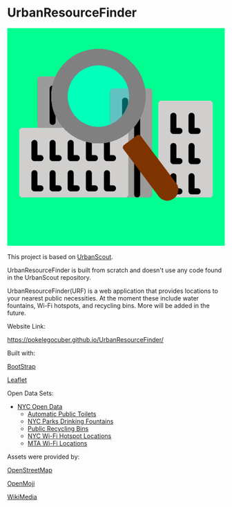 # UrbanResourceFinder

![UrbanResourceFinder Logo](img/URF_logo.png "UrbanResourceFinder Logo")

This project is based on [UrbanScout](https://github.com/Convenient-Coders/UrbanScout). 

UrbanResourceFinder is built from scratch and doesn't use any code found in the UrbanScout repository.

UrbanResourceFinder(URF) is a web application that provides locations to your nearest public necessities. At the moment these include water fountains, Wi-Fi hotspots, and recycling bins. More will be added in the future.

Website Link:

https://pokelegocuber.github.io/UrbanResourceFinder/

Built with:

[BootStrap](https://getbootstrap.com/)

[Leaflet](https://leafletjs.com/)

Open Data Sets:

- [NYC Open Data](https://opendata.cityofnewyork.us/)
	- [Automatic Public Toilets](https://data.cityofnewyork.us/dataset/Automatic-Public-Toilets/uzgy-xh4j)
	- [NYC Parks Drinking Fountains](https://data.cityofnewyork.us/Environment/NYC-Parks-Drinking-Fountains/622h-mkfu)
	- [Public Recycling Bins](https://data.cityofnewyork.us/Environment/Public-Recycling-Bins/sxx4-xhzg)
	- [NYC Wi-Fi Hotspot Locations](https://data.cityofnewyork.us/City-Government/NYC-Wi-Fi-Hotspot-Locations/yjub-udmw)
	- [MTA Wi-Fi Locations](https://data.ny.gov/Transportation/MTA-Wi-Fi-Locations/pwa9-tmie)


Assets were provided by:

[OpenStreetMap](https://www.openstreetmap.org/)

[OpenMoji](https://openmoji.org/)

[WikiMedia](https://commons.wikimedia.org/wiki/File:Blank_US_Map_(states_only).svg)


